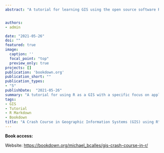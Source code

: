 ```yaml
---
abstract: "A tutorial for learning GIS using the open source software R geared towards applied researchers. The tutorial is a work in progress."


authors:
- admin

date: "2021-05-26" 
doi: ""
featured: true
image:
  caption: ''
  focal_point: "top"
  preview_only: true
projects: []
publication: 'bookdown.org'
publication_short: ""
publication_types:
- "5"
publishDate:  "2021-05-26"
summary: "A tutorial for using R as a GIS with a specific focus on applied research in transportation safety"
tags:
- GIS
- Tutorial
- R Markdown
- Bookdown
title: "A Crash Course in Geographic Information Systems (GIS) using R"
---
```

**Book access:**

Website: https://bookdown.org/michael_bcalles/gis-crash-course-in-r/


